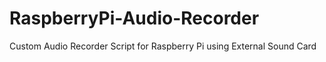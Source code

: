 # RaspberryPi-Audio-Recorder
Custom Audio Recorder Script for Raspberry Pi using External Sound Card
